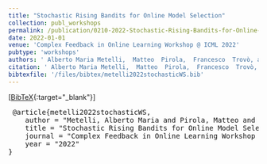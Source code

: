 ```yaml
---
title: "Stochastic Rising Bandits for Online Model Selection"
collection: publ_workshops
permalink: /publication/0210-2022-Stochastic-Rising-Bandits-for-Online-Model-Selection
date: 2022-01-01
venue: 'Complex Feedback in Online Learning Workshop @ ICML 2022'
pubtype: 'workshops'
authors: ' Alberto Maria Metelli,  Matteo  Pirola,  Francesco  Trovò, and  Marcello  Restelli'
citation: ' Alberto Maria Metelli,  Matteo  Pirola,  Francesco  Trovò, and  Marcello  Restelli&quot;Stochastic Rising Bandits for Online Model Selection.&quot; Complex Feedback in Online Learning Workshop @ ICML 2022, 2022'
bibtexfile: '/files/bibtex/metelli2022stochasticWS.bib'
---
```

 [[BibTeX](/files/bibtex/metelli2022stochasticWS.bib){:target="_blank"}] 
<pre> @article{metelli2022stochasticWS,
    author = "Metelli, Alberto Maria and Pirola, Matteo and Trovò, Francesco and Restelli, Marcello",
    title = "Stochastic Rising Bandits for Online Model Selection",
    journal = "Complex Feedback in Online Learning Workshop @ ICML 2022",
    year = "2022"
} </pre>
